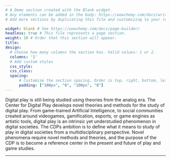 ```yaml
---
# A Demo section created with the Blank widget.
# Any elements can be added in the body: https://wowchemy.com/docs/writing-markdown-latex/
# Add more sections by duplicating this file and customizing to your requirements.

widget: blank # See https://wowchemy.com/docs/page-builder/
headless: true # This file represents a page section.
weight: 10 # Order that this section will appear.
title:
design:
  # Choose how many columns the section has. Valid values: 1 or 2.
  columns: '1'
  # Add custom styles
  css_style:
  css_class:
  spacing:
      # Customize the section spacing. Order is top, right, bottom, left.
      padding: ["100px", "0", "100px", "0"]
---
```


Digital play is still being studied using theories from the analog era. The Center for Digital Play develops novel theories and methods for the study of digital play. From game-trained Artificial Intelligence, to social communities created around videogames, gamification, esports, or game engines as artistic tools, digital play is an intrinsic yet understudied phenomenon in digital societies.
The CDPs ambition is to define what it means to study of play in digital societies from a multidisciplinary perspective. Novel phenomena require novel methods and theories, and the purpose of the CDP is to become a reference center in the present and future of play and game studies.


___
